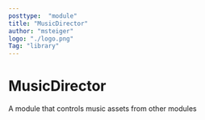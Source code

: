 ```yaml
---
posttype:  "module"  
title: "MusicDirector"
author: "msteiger"
logo: "./logo.png"
Tag: "library"
---
```

MusicDirector
=============

A module that controls music assets from other modules
